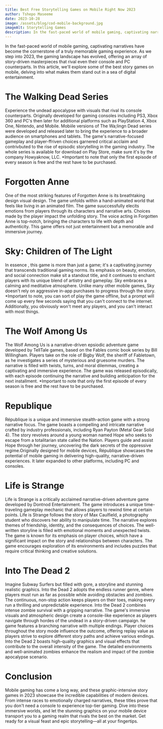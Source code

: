 ```yaml
---
title: Best Free Storytelling Games on Mobile Right Now 2023
author: Tshepo Maseeme
date: 2023-10-28
image: /assets/blog/cod-mobile-background.jpg
imageAlt: Storytelling Games
description: In the fast-paced world of mobile gaming, captivating narratives have become the cornerstone of a truly memorable gaming experience. As we step into 2023, the gaming landscape has evolved, offering an array of story-driven masterpieces that rival even their console and PC counterparts. In this article, we'll explore some of the best story games on mobile, delving into what makes them stand out in a sea of digital entertainment.
---
```

In the fast-paced world of mobile gaming, captivating narratives have become the cornerstone of a truly memorable gaming experience. As we step into 2023, the gaming landscape has evolved, offering an array of story-driven masterpieces that rival even their console and PC counterparts. In this article, we'll explore some of the best story games on mobile, delving into what makes them stand out in a sea of digital entertainment.

<h1>The Walking Dead Series</h1>
Experience the undead apocalypse with visuals that rival its console counterparts. Originally developed for gaming consoles including PS3, Xbox 360 and PC's then later for additional platforms such as PlayStation 4, Xbox One, Nintendo, and Mobile. Mobiile versions of The Wa;lingn Dead series were developed and released later to bring the experience to a broader audience on smartphones and tablets. The game's narrative-focused gameplay and player-ffriven choices garnered critical acclaim and contrivbuted to the rise of episodic storytelling in the gaming industry. The whole series is available for download on Play Store, make sure it's by the company Howyaknow, LLC. *Important to note that only the first episode of every season is free and the rest have to be purchased.

<h1>Forgotten Anne</h1>
One of the most striking features of Forgotten Anne is its breathtaking design visual design. The game unfolds within a hand-animated world that feels like living in an animated film. The game suuccessfully elecits emotions from players through its characters and narrative arts. Choices made by the player impact the unfolding story. The voice acting in Forgotten Anne is top-notch, bringing the characters to life with depth and authenticity. This game offers not just entertainment but a memorable and immersive journey.

<h1>Sky: Children of The Light</h1>
In essence , this game is more than just a game; it's a captivating journey that transcends traditional gaming norms. Its emphasis on beauty, emotion, and social connection make sit a standout title, and it continues to enchant players with its unique blend of artistry and gameplay. Sky embraces a calming and meditative atmosphere. Unlike many other mobile games, Sky doesn't rely on aggressive in-app purchases to progress through the story. *Important to note, you can sort of play the game offline, but a prompt will come up every few seconds saying that you can't connect to the internet. Additionally, you obviously won't meet any players, and you can't interact with most things.

<h1>The Wolf Among Us</h1>
The Wolf Among Us is a narrative-driven epsiodic adventure game developed by TellTale games, based on the Fables comic book series by Bill Willingham. Players take on the role of Bigby Wolf, the sheriff of Fabletown, as he investigates a series of mysterious and gruesome murders. The narrative is filled with twists, turns, and moral dilemmas, creating a captivating and immersive experience. The game was released episodically, with each episode continuing the narrative and building anticipation for the next installment. *Important to note that only the first episode of every season is free and the rest have to be purchased.

<h1>Republique</h1>
République is a unique and immersive stealth-action game with a strong narrative focus. The game boasts a compelling and intricate narrative crafted by industry professionals, including Ryan Payton (Metal Gear Solid 4). The story revolves around a young woman named Hope who seeks to escape from a totalitarian state called the Nation. Players guide and assist Hope through her journey, uncovering the dark secrets of the oppressive regime.Originally designed for mobile devices, République showcases the potential of mobile gaming in delivering high-quality, narrative-driven experiences. It later expanded to other platforms, including PC and consoles.

<h1>Life is Strange</h1>
Life is Strange is a critically acclaimed narrative-driven adventure game developed by Dontnod Entertainment.  The game introduces a unique time-traveling gameplay mechanic that allows players to rewind time at certain points. Life is Strange follows the story of Max Caulfield, a photography student who discovers her ability to manipulate time. The narrative explores themes of friendship, identity, and the consequences of choices. The well-written storyline is filled with emotional moments and unexpected twists. The game is known for its emphasis on player choices, which have a significant impact on the story and relationships between characters. The game encourages exploration of its environments and includes puzzles that require critical thinking and creative solutions.                                                       

<h1>Into The Dead 2</h1>
Imagine Subway Surfers but filled with gore, a storyline and stunning realistic graphics. Into the Dead 2 adopts the endless runner genre, where players must run as far as possible while avoiding obstacles and zombies. The continuous, non-stop action keeps players on their toes, making every run a thrilling and unpredictable experience. Into the Dead 2 combines intense zombie survival with a gripping narrative. The game's immersive visuals and atmospheric design create a console-like experience as players navigate through hordes of the undead in a story-driven campaign. he game features a branching narrative with multiple endings. Player choices throughout the story mode influence the outcome, offering replay value as players strive to explore different story paths and achieve various endings.  Into the Dead 2 boasts high-quality graphics and visual effects that contribute to the overall intensity of the game. The detailed environments and well-animated zombies enhance the realism and impact of the zombie apocalypse scenario.

<h1>Conclusion</h1>
Mobile gaming has come a long way, and these graphic-intensive story games in 2023 showcase the incredible capabilities of modern devices. From intense races to emotionally charged narratives, these titles prove that you don't need a console to experience top-tier gaming. Dive into these immersive worlds, and let the stunning graphics on your mobile device transport you to a gaming realm that rivals the best on the market. Get ready for a visual feast and epic storytelling—all at your fingertips.